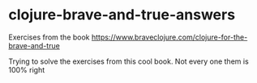 # clojure-brave-and-true-answers
Exercises from the book  https://www.braveclojure.com/clojure-for-the-brave-and-true


Trying to solve the exercises from this cool book. Not every one them is 100% right
